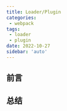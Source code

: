 ```yaml
---
title: Loader/Plugin
categories:
 - webpack
tags:
 - loader
 - plugin
date: 2022-10-27
sidebar: 'auto'
---
```


## 前言

## 总结